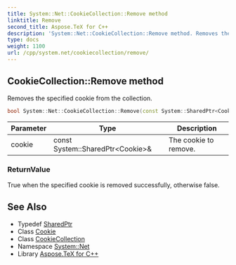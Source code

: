 ```yaml
---
title: System::Net::CookieCollection::Remove method
linktitle: Remove
second_title: Aspose.TeX for C++
description: 'System::Net::CookieCollection::Remove method. Removes the specified cookie from the collection in C++.'
type: docs
weight: 1100
url: /cpp/system.net/cookiecollection/remove/
---
```

## CookieCollection::Remove method


Removes the specified cookie from the collection.

```cpp
bool System::Net::CookieCollection::Remove(const System::SharedPtr<Cookie> &cookie) override
```


| Parameter | Type | Description |
| --- | --- | --- |
| cookie | const System::SharedPtr\<Cookie\>\& | The cookie to remove. |

### ReturnValue

True when the specified cookie is removed successfully, otherwise false.

## See Also

* Typedef [SharedPtr](../../../system/sharedptr/)
* Class [Cookie](../../cookie/)
* Class [CookieCollection](../)
* Namespace [System::Net](../../)
* Library [Aspose.TeX for C++](../../../)
